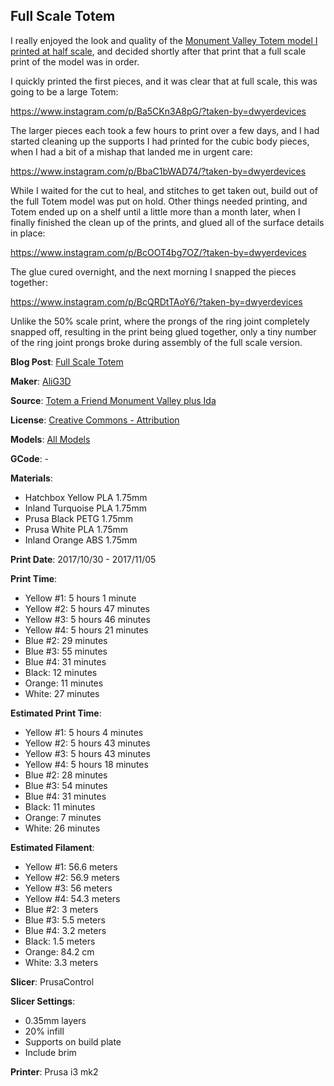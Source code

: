 ## Full Scale Totem

I really enjoyed the look and quality of the [Monument Valley Totem model I printed
at half scale](http://www.dwyerdevices.com/2017/10/31/monument-valley-totem/), and
decided shortly after that print that a full scale print of the model was in order.

I quickly printed the first pieces, and it was clear that at full scale, this was
going to be a large Totem:

https://www.instagram.com/p/Ba5CKn3A8pG/?taken-by=dwyerdevices

The larger pieces each took a few hours to print over a few days, and I had started
cleaning up the supports I had printed for the cubic body pieces, when I had a bit
of a mishap that landed me in urgent care:

https://www.instagram.com/p/BbaC1bWAD74/?taken-by=dwyerdevices

While I waited for the cut to heal, and stitches to get taken out, build out of the
full Totem model was put on hold. Other things needed printing, and Totem ended up
on a shelf until a little more than a month later, when I finally finished the
clean up of the prints, and glued all of the surface details in place: 

https://www.instagram.com/p/BcOOT4bg7OZ/?taken-by=dwyerdevices

The glue cured overnight, and the next morning I snapped the pieces together:

https://www.instagram.com/p/BcQRDtTAoY6/?taken-by=dwyerdevices

Unlike the 50% scale print, where the prongs of the ring joint completely snapped
off, resulting in the print being glued together, only a tiny number of the ring
joint prongs broke during assembly of the full scale version.
 

**Blog Post**: [Full Scale Totem](http://www.dwyerdevices.com/2017/12/20/full-scale-totem/)

**Maker**: [AliG3D](https://www.thingiverse.com/AliG3D)

**Source**: [Totem a Friend Monument Valley plus Ida](https://www.thingiverse.com/thing:2050376)

**License**: [Creative Commons - Attribution](http://creativecommons.org/licenses/by/3.0/)

**Models**: [All Models](https://www.thingiverse.com/thing:2050376/zip)

**GCode**: -

**Materials**:

 - Hatchbox Yellow PLA 1.75mm
 - Inland Turquoise PLA 1.75mm
 - Prusa Black PETG 1.75mm
 - Prusa White PLA 1.75mm
 - Inland Orange ABS 1.75mm

**Print Date**: 2017/10/30 - 2017/11/05

**Print Time**:

 - Yellow #1: 5 hours 1 minute
 - Yellow #2: 5 hours 47 minutes
 - Yellow #3: 5 hours 46 minutes
 - Yellow #4: 5 hours 21 minutes
 - Blue #2: 29 minutes
 - Blue #3: 55 minutes
 - Blue #4: 31 minutes
 - Black: 12 minutes
 - Orange: 11 minutes
 - White: 27 minutes
 
**Estimated Print Time**:

 - Yellow #1: 5 hours 4 minutes
 - Yellow #2: 5 hours 43 minutes
 - Yellow #3: 5 hours 43 minutes
 - Yellow #4: 5 hours 18 minutes
 - Blue #2: 28 minutes
 - Blue #3: 54 minutes
 - Blue #4: 31 minutes
 - Black: 11 minutes
 - Orange: 7 minutes
 - White: 26 minutes

**Estimated Filament**:

 - Yellow #1: 56.6 meters
 - Yellow #2: 56.9 meters
 - Yellow #3: 56 meters
 - Yellow #4: 54.3 meters
 - Blue #2: 3 meters
 - Blue #3: 5.5 meters
 - Blue #4: 3.2 meters
 - Black: 1.5 meters
 - Orange: 84.2 cm
 - White: 3.3 meters
 
**Slicer**: PrusaControl

**Slicer Settings**:

 - 0.35mm layers
 - 20% infill
 - Supports on build plate
 - Include brim

**Printer**: Prusa i3 mk2 